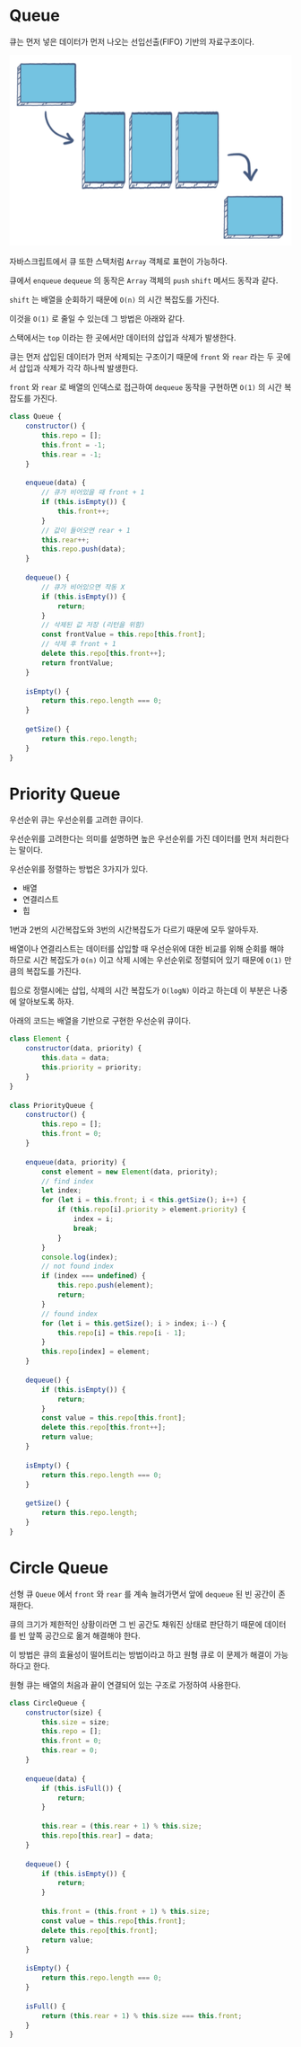 # Queue

큐는 먼저 넣은 데이터가 먼저 나오는 선입선출(FIFO) 기반의 자료구조이다.

![queue](./img/queue.PNG)

자바스크립트에서 큐 또한 스택처럼 `Array` 객체로 표현이 가능하다.

큐에서 `enqueue` `dequeue` 의 동작은 `Array` 객체의 `push` `shift` 메서드 동작과 같다.

`shift` 는 배열을 순회하기 때문에 `O(n)` 의 시간 복잡도를 가진다.

이것을 `O(1)` 로 줄일 수 있는데 그 방법은 아래와 같다.

스택에서는 `top` 이라는 한 곳에서만 데이터의 삽입과 삭제가 발생한다.

큐는 먼저 삽입된 데이터가 먼저 삭제되는 구조이기 때문에 `front` 와 `rear` 라는 두 곳에서 삽입과 삭제가 각각 하나씩 발생한다.

`front` 와 `rear` 로 배열의 인덱스로 접근하여 `dequeue` 동작을 구현하면 `O(1)` 의 시간 복잡도를 가진다.

```js
class Queue {
    constructor() {
        this.repo = [];
        this.front = -1;
        this.rear = -1;
    }

    enqueue(data) {
        // 큐가 비어있을 때 front + 1
        if (this.isEmpty()) {
            this.front++;
        }
        // 값이 들어오면 rear + 1
        this.rear++;
        this.repo.push(data);
    }

    dequeue() {
        // 큐가 비어있으면 작동 X
        if (this.isEmpty()) {
            return;
        }
        // 삭제된 값 저장 (리턴을 위함)
        const frontValue = this.repo[this.front];
        // 삭제 후 front + 1
        delete this.repo[this.front++];
        return frontValue;
    }

    isEmpty() {
        return this.repo.length === 0;
    }

    getSize() {
        return this.repo.length;
    }
}
```



# Priority Queue

우선순위 큐는 우선순위를 고려한 큐이다.

우선순위를 고려한다는 의미를 설명하면 높은 우선순위를 가진 데이터를 먼저 처리한다는 말이다.

우선순위를 정렬하는 방법은 3가지가 있다.

- 배열
- 연결리스트
- 힙

1번과 2번의 시간복잡도와 3번의 시간복잡도가 다르기 때문에 모두 알아두자.

배열이나 연결리스트는 데이터를 삽입할 때 우선순위에 대한 비교를 위해 순회를 해야 하므로 시간 복잡도가 `O(n)` 이고 삭제 시에는 우선순위로 정렬되어 있기 때문에 `O(1)` 만큼의 복잡도를 가진다.

힙으로 정렬시에는 삽입, 삭제의 시간 복잡도가 `O(logN)` 이라고 하는데 이 부분은 나중에 알아보도록 하자.

아래의 코드는 배열을 기반으로 구현한 우선순위 큐이다.

```js
class Element {
    constructor(data, priority) {
        this.data = data;
        this.priority = priority;
    }
}

class PriorityQueue {
    constructor() {
        this.repo = [];
        this.front = 0;
    }

    enqueue(data, priority) {
        const element = new Element(data, priority);
        // find index
        let index;
        for (let i = this.front; i < this.getSize(); i++) {
            if (this.repo[i].priority > element.priority) {
                index = i;
                break;
            }
        }
        console.log(index);
        // not found index
        if (index === undefined) {
            this.repo.push(element);
            return;
        }
        // found index
        for (let i = this.getSize(); i > index; i--) {
            this.repo[i] = this.repo[i - 1];
        }
        this.repo[index] = element;
    }

    dequeue() {
        if (this.isEmpty()) {
            return;
        }
        const value = this.repo[this.front];
        delete this.repo[this.front++];
        return value;
    }

    isEmpty() {
        return this.repo.length === 0;
    }

    getSize() {
        return this.repo.length;
    }
}
```



# Circle Queue

선형 큐 `Queue` 에서 `front` 와 `rear` 를 계속 늘려가면서 앞에 `dequeue` 된 빈 공간이 존재한다.

큐의 크기가 제한적인 상황이라면 그 빈 공간도 채워진 상태로 판단하기 때문에 데이터를 빈 앞쪽 공간으로 옮겨 해결해야 한다.

이 방법은 큐의 효율성이 떨어트리는 방법이라고 하고 원형 큐로 이 문제가 해결이 가능하다고 한다.

원형 큐는 배열의 처음과 끝이 연결되어 있는 구조로 가정하여 사용한다.

```js
class CircleQueue {
    constructor(size) {
        this.size = size;
        this.repo = [];
        this.front = 0;
        this.rear = 0;
    }

    enqueue(data) {
        if (this.isFull()) {
            return;
        }

        this.rear = (this.rear + 1) % this.size;
        this.repo[this.rear] = data;
    }

    dequeue() {
        if (this.isEmpty()) {
            return;
        }

        this.front = (this.front + 1) % this.size;
        const value = this.repo[this.front];
        delete this.repo[this.front];
        return value;
    }

    isEmpty() {
        return this.repo.length === 0;
    }

    isFull() {
        return (this.rear + 1) % this.size === this.front;
    }
}
```

